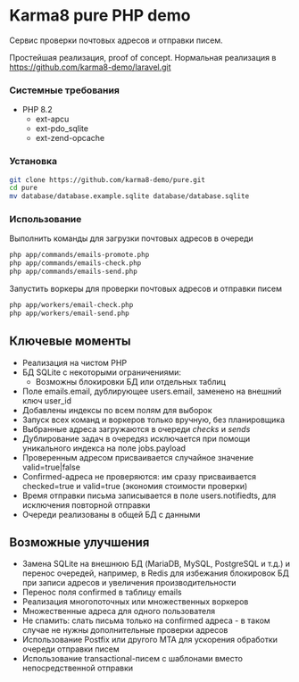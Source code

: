 # Karma8 pure PHP demo

Cервис проверки почтовых адресов и отправки писем.

Простейшая реализация, proof of concept. Нормальная реализация в https://github.com/karma8-demo/laravel.git

### Системные требования

* PHP 8.2
    * ext-apcu
    * ext-pdo_sqlite
    * ext-zend-opcache

### Установка

```bash
git clone https://github.com/karma8-demo/pure.git
cd pure
mv database/database.example.sqlite database/database.sqlite
```

### Использование

Выполнить команды для загрузки почтовых адресов в очереди

```bash
php app/commands/emails-promote.php
php app/commands/emails-check.php
php app/commands/emails-send.php
```

Запустить воркеры для проверки почтовых адресов и отправки писем

```bash
php app/workers/email-check.php
php app/workers/email-send.php
```

## Ключевые моменты

* Реализация на чистом PHP
* БД SQLite с некоторыми ограничениями:
    * Возможны блокировки БД или отдельных таблиц
* Поле emails.email, дублирующее users.email, заменено на внешний ключ user_id
* Добавлены индексы по всем полям для выборок
* Запуск всех команд и воркеров только вручную, без планировщика
* Выбранные адреса загружаются в очереди *checks* и *sends*
* Дублирование задач в очередяз исключается при помощи уникального индекса на поле jobs.payload
* Проверенным адресом присваивается случайное значение valid=true|false
* Confirmed-адреса не проверяются: им сразу присваивается checked=true и valid=true (экономия стоимости проверки)
* Время отправки письма записывается в поле users.notifiedts, для исключения повторной отправки
* Очереди реализованы в общей БД с данными

## Возможные улучшения

* Замена SQLite на внешнюю БД (MariaDB, MySQL, PostgreSQL и т.д.) и перенос очередей, например, в Redis для избежания блокировок БД при записи адресов и увеличения производительности
* Перенос поля confirmed в таблицу emails
* Реализация многопоточных или множественных воркеров
* Множественные адреса для одного пользователя
* Не спамить: слать письма только на confirmed адреса - в таком случае не нужны дополнительные проверки адресов
* Использование Postfix или другого MTA для ускорения обработки очереди отправки писем
* Использование transactional-писем c шаблонами вместо непосредственной отправки
